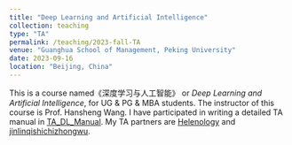 ```yaml
---
title: "Deep Learning and Artificial Intelligence"
collection: teaching
type: "TA"
permalink: /teaching/2023-fall-TA
venue: "Guanghua School of Management, Peking University"
date: 2023-09-16
location: "Beijing, China"
---
```


This is a course named《深度学习与人工智能》 or *Deep Learning and Artificial Intelligence*, for UG & PG & MBA students. The instructor of this course is Prof. Hansheng Wang. I have participated in writing a detailed TA manual in [TA_DL_Manual](https://github.com/Helenology/TA_DL_Manual). My TA partners are [
Helenology](https://helenology.github.io) and [jinlinqishichizhongwu](https://github.com/jinlinqishichizhongwu).